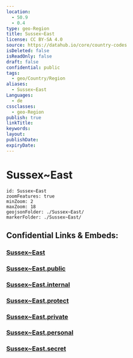 ```yaml
---
location:
  - 50.9
  - 0.4
type: geo-Region
title: Sussex~East
license: CC BY-SA 4.0
source: https://datahub.io/core/country-codes
isDeleted: false
isReadOnly: false
draft: false
confidential: public
tags:
  - geo/Country/Region
aliases:
  - Sussex~East
Languages:
  - de
cssclasses:
  - geo-Region
publish: true
linkTitle:
keywords:
layout:
publishDate:
expiryDate:
---
```


# Sussex~East

```leaflet
id: Sussex~East
zoomFeatures: true 
minZoom: 2 
maxZoom: 18
geojsonFolder: ./Sussex~East/
markerFolder: ./Sussex~East/
```


## Confidential Links & Embeds: 

### [Sussex~East](/_Standards/Earth/Continent/Europe/Europe~North/UK/England/Regions~England/South_East_England/Sussex~East.md) 

### [Sussex~East.public](/_public/Earth/Continent/Europe/Europe~North/UK/England/Regions~England/South_East_England/Sussex~East.public.md) 

### [Sussex~East.internal](/_internal/Earth/Continent/Europe/Europe~North/UK/England/Regions~England/South_East_England/Sussex~East.internal.md) 

### [Sussex~East.protect](/_protect/Earth/Continent/Europe/Europe~North/UK/England/Regions~England/South_East_England/Sussex~East.protect.md) 

### [Sussex~East.private](/_private/Earth/Continent/Europe/Europe~North/UK/England/Regions~England/South_East_England/Sussex~East.private.md) 

### [Sussex~East.personal](/_personal/Earth/Continent/Europe/Europe~North/UK/England/Regions~England/South_East_England/Sussex~East.personal.md) 

### [Sussex~East.secret](/_secret/Earth/Continent/Europe/Europe~North/UK/England/Regions~England/South_East_England/Sussex~East.secret.md)

